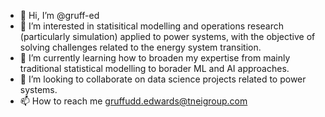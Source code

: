 - 👋 Hi, I’m @gruff-ed
- 👀 I’m interested in statisitical modelling and operations research (particularly simulation) applied to power systems, with the objective of solving challenges related to the energy system transition.
- 🌱 I’m currently learning how to broaden my expertise from mainly traditional statistical modelling to borader ML and AI approaches.
- 💞️ I’m looking to collaborate on data science projects related to power systems.
- 📫 How to reach me gruffudd.edwards@tneigroup.com

<!---
gruff-ed/gruff-ed is a ✨ special ✨ repository because its `README.md` (this file) appears on your GitHub profile.
You can click the Preview link to take a look at your changes.
--->
